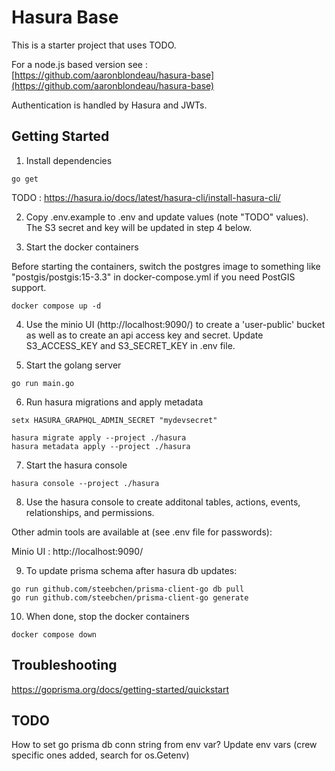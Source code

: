 # Hasura Base

This is a starter project that uses TODO.

For a node.js based version see : [https://github.com/aaronblondeau/hasura-base](https://github.com/aaronblondeau/hasura-base)

Authentication is handled by Hasura and JWTs.

## Getting Started

1.  Install dependencies

```
go get
```

TODO : https://hasura.io/docs/latest/hasura-cli/install-hasura-cli/

2. Copy .env.example to .env and update values (note "TODO" values).  The S3 secret and key will be updated in step 4 below.

3. Start the docker containers

Before starting the containers, switch the postgres image to something like "postgis/postgis:15-3.3" in docker-compose.yml if you need PostGIS support.

```
docker compose up -d
```

4. Use the minio UI (http://localhost:9090/) to create a 'user-public' bucket as well as to create an api access key and secret. Update S3_ACCESS_KEY and S3_SECRET_KEY in .env file.

5. Start the golang server

```
go run main.go
```

6. Run hasura migrations and apply metadata

```
setx HASURA_GRAPHQL_ADMIN_SECRET "mydevsecret"
```

```
hasura migrate apply --project ./hasura
hasura metadata apply --project ./hasura
```

7. Start the hasura console

```
hasura console --project ./hasura
```

8. Use the hasura console to create additonal tables, actions, events, relationships, and permissions.

Other admin tools are available at (see .env file for passwords):

Minio UI : http://localhost:9090/

9. To update prisma schema after hasura db updates:

```
go run github.com/steebchen/prisma-client-go db pull
go run github.com/steebchen/prisma-client-go generate
```

10. When done, stop the docker containers

```
docker compose down
```

## Troubleshooting

https://goprisma.org/docs/getting-started/quickstart

## TODO

How to set go prisma db conn string from env var?
Update env vars (crew specific ones added, search for os.Getenv)